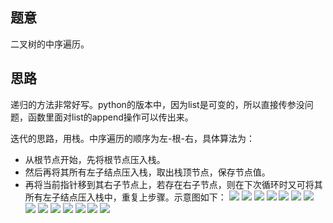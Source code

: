 ## 题意
二叉树的中序遍历。
## 思路
递归的方法非常好写。python的版本中，因为list是可变的，所以直接传参没问题，函数里面对list的append操作可以传出来。

迭代的思路，用栈。中序遍历的顺序为左-根-右，具体算法为：
- 从根节点开始，先将根节点压入栈。
- 然后再将其所有左子结点压入栈，取出栈顶节点，保存节点值。
- 再将当前指针移到其右子节点上，若存在右子节点，则在下次循环时又可将其所有左子结点压入栈中，重复上步骤。示意图如下：
![](assets/94_BinarySlide1.png)
![](assets/94_BinarySlide2.png)
![](assets/94_BinarySlide3.png)
![](assets/94_BinarySlide4.png)
![](assets/94_BinarySlide5.png)
![](assets/94_BinarySlide6.png)
![](assets/94_BinarySlide7.png)
![](assets/94_BinarySlide8.png)
![](assets/94_BinarySlide9.png)
![](assets/94_BinarySlide10.png)
![](assets/94_BinarySlide11.png)
![](assets/94_BinarySlide12.png)
![](assets/94_BinarySlide13.png)
![](assets/94_BinarySlide14.png)
